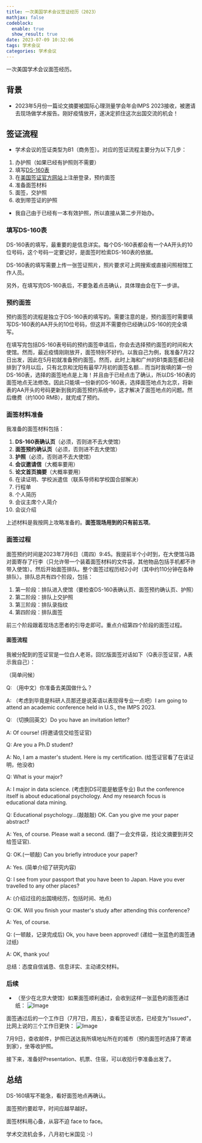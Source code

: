 ```yaml
---
title: 一次美国学术会议签证经历（2023）
mathjax: false
codeblock:
  enable: true
  show_result: true
date: 2023-07-09 10:32:06
tags: 学术会议
categories: 学术会议
---
```


一次美国学术会议面签经历。

<!--more-->

## 背景
- 2023年5月份一篇论文摘要被国际心理测量学会年会IMPS 2023接收，被邀请去现场做学术报告。刚好疫情放开，遂决定抓住这次出国交流的机会！

## 签证流程
- 学术会议的签证类型为B1（商务签）。对应的签证流程主要分为以下几步：
1. 办护照（如果已经有护照则不需要）
2. 填写[DS-160表](https://ceac.state.gov/genniv/)
3. 在[美国签证官方网站](https://www.ustraveldocs.com/cn_zh/index.html)上注册登录，预约面签
4. 准备面签材料
5. 面签，交护照
6. 收到带签证的护照

- 我自己由于已经有一本有效护照，所以直接从第二步开始办。

### 填写DS-160表
DS-160表的填写，最重要的是信息详实。每个DS-160表都会有一个AA开头的10位号码，这个号码一定要记好，是面签时检索DS-160表的依据。

DS-160表的填写需要上传一张签证照片，照片要求可上网搜索或直接问照相馆工作人员。

另外，在填写完DS-160表后，不要急着点击确认，具体理由会在下一步讲。

### 预约面签
预约面签的流程是独立于DS-160表的填写的。需要注意的是，预约面签时需要填写DS-160表的AA开头的10位号码，但这并不需要你已经确认DS-160的完全填写。

在填写完包括DS-160表号码的预约面签申请后，你会去选择预约面签的时间和大使馆。然而，最近疫情刚刚放开，面签特别不好约。以我自己为例，我准备7月22日出发，因此在5月初就准备预约面签。然而，此时上海和广州的B1类面签都已经排到了9月以后，只有北京和沈阳有最早7月初的面签名额... 而当时我填的第一份DS-160表，选择的面签地点是上海！并且由于已经点击了确认，所以DS-160表的面签地点无法修改。因此只能填一份新的DS-160表，选择面签地点为北京，将新表的AA开头的号码更新到我的面签预约系统中，这才解决了面签地点的问题。然后缴费（约1000 RMB），就完成了预约。

### 面签材料准备
我准备的面签材料包括：
1. **DS-160表确认页**（必须，否则进不去大使馆）
2. **面签预约确认页**（必须，否则进不去大使馆）
3. **护照**（必须，否则进不去大使馆）
4. **会议邀请信**（大概率要用）
5. **论文首页摘要**（大概率要用）
6. 在读证明、学校派遣信（联系导师和学校国合部解决）
7. 行程单
8. 个人简历
9. 会议主席个人简介
10. 会议介绍

上述材料是我按网上攻略准备的。**面签现场用到的只有前五项**。

### 面签过程
面签预约时间是2023年7月6日（周四）9:45。我提前半个小时到，在大使馆马路对面寄存了行李（只允许带一个装着面签材料的文件袋，其他物品包括手机都不许带入使馆）。然后开始面签排队。整个面签过程历经2小时（其中约110分钟在各种排队）。排队总共有四个阶段，包括：
1. 第一阶段：排队进入使馆（要检查DS-160表确认页、面签预约确认页、护照）
2. 第二阶段：排队上交护照
3. 第三阶段：排队录指纹
4. 第四阶段：排队面签

前三个阶段跟着现场志愿者的引导走即可。重点介绍第四个阶段的面签过程。

#### 面签流程
我被分配到的签证官是一位白人老哥。回忆版面签对话如下（Q表示签证官，A表示我自己）：

（简单问候）

Q: （用中文）你准备去美国做什么？

A: （考虑到毕竟是科研人员那还是说英语以表现得专业一点吧）I am going to attend an academic conference held in U.S., the IMPS 2023.

Q: （切换回英文）Do you have an invitation letter?

A: Of course! (将邀请信交给签证官)

Q: Are you a Ph.D student?

A: No, I am a master's student. Here is my certification. (给签证官看了在读证明，他没收)

Q: What is your major?

A: I major in data science. (考虑到DS可能是敏感专业) But the conference itself is about educational psychology. And my research focus is educational data mining.

Q: Educational psychology...(敲敲敲) OK. Can you give me your paper abstract?

A: Yes, of course. Please wait a second. (翻了一会文件袋，找论文摘要到并交给签证官).

Q: OK.(一顿敲) Can you briefly introduce your paper?

A: Yes. (简单介绍了研究内容)

Q: I see from your passport that you have been to Japan. Have you ever travelled to any other places?

A: (介绍过往的出国境经历，包括时间、地点)

Q: OK. Will you finish your master's study after attending this conference?

A: Yes, of course.

Q: (一顿敲，记录完成后) Ok, you have been approved! (递给一张蓝色的面签通过纸)

A: OK, thank you!

总结：态度自信诚恳、信息详实、主动递交材料。

### 后续
- （至少在北京大使馆）如果面签顺利通过，会收到这样一张蓝色的面签通过纸：
![Image](https://pic4.zhimg.com/80/v2-02127b5b0481e16b03526c3faf549a8d.jpg)

面签通过后的一个工作日（7月7日，周五），查看签证状态，已经变为"Issued"，比网上说的三个工作日更快：
![Image](https://pic4.zhimg.com/80/v2-462b4e03b51cda89b644c60e2595d373.png)

7月9日，查收邮件，护照已送达我所填地址所在的城市（预约面签时选择了寄递到家），坐等收护照。

接下来，准备好Presentation、机票、住宿，可以收拾行李准备出发了。
  
## 总结
DS-160填写不能急，看好面签地点再确认。

面签预约要趁早，时间应越早越好。

面签材料用心备，从容不迫 face to face。

学术交流机会多，八月初七米国见 :-)



<section class="post-full-comments">
    <link rel="stylesheet" href="https://cdn.jsdelivr.net/npm/gitalk@1/dist/gitalk.css">
    <script src="https://cdn.jsdelivr.net/npm/gitalk@1/dist/gitalk.min.js"></script>
    <div id="gitalk-container"></div>
    <script>
        var gitalk = new Gitalk({
            clientID: 'e1bbf465a324641f76ce',
            clientSecret: 'b865ad952a6494eb48283884abbe479d3f89f4a4',
            repo: 'LiJT-Daily-Comments',
            owner: 'CSLiJT',
            admin: ['CSLiJT'], //这里可以填写具有写权限的用户名列表，用来初始化Issues的
            id: decodeURI(window.location.pathname),
            distractionFreeMode: true // Facebook-like distraction free mode
        });
        gitalk.render('gitalk-container');
    </script>
</section>